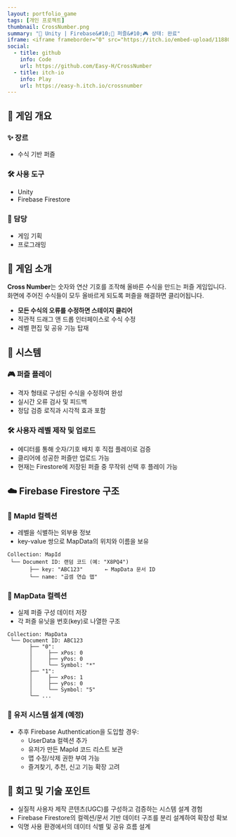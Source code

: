 ```yaml
---
layout: portfolio_game
tags: [개인 프로젝트]
thumbnail: CrossNumber.png
summary: "🔧 Unity | Firebase&#10;🌟 퍼즐&#10;🎮 상태: 완료"
iframe: <iframe frameborder="0" src="https://itch.io/embed-upload/11880307?color=333333" allow="autoplay; fullscreen" width="300" height="470"><a href="https://easy-h.itch.io/crossnumber">Play Cross Number on itch.io</a></iframe>
social:
  - title: github
    info: Code
    url: https://github.com/Easy-H/CrossNumber
  - title: itch-io
    info: Play
    url: https://easy-h.itch.io/crossnumber
---
```


<!-- card: 개요 -->

## 🧠 게임 개요
### ✨ 장르
- 수식 기반 퍼즐
### 🛠 사용 도구
- Unity
- Firebase Firestore
### 👤 담당
- 게임 기획
- 프로그래밍

<!-- card: 개요 -->
## 🧠 게임 소개
**Cross Number**는 숫자와 연산 기호를 조작해 올바른 수식을 만드는 퍼즐 게임입니다.  
화면에 주어진 수식들이 모두 올바르게 되도록 퍼즐을 해결하면 클리어됩니다.

- **모든 수식의 오류를 수정하면 스테이지 클리어**
- 직관적 드래그 앤 드롭 인터페이스로 수식 수정
- 레벨 편집 및 공유 기능 탑재

<!-- card: 시스템 -->
## 🧩 시스템

### 🎮 퍼즐 플레이

- 격자 형태로 구성된 수식을 수정하여 완성
- 실시간 오류 검사 및 피드백
- 정답 검증 로직과 시각적 효과 포함

### 🛠 사용자 레벨 제작 및 업로드

- 에디터를 통해 숫자/기호 배치 후 직접 플레이로 검증
- 클리어에 성공한 퍼즐만 업로드 가능
- 현재는 Firestore에 저장된 퍼즐 중 무작위 선택 후 플레이 가능

<!-- card: 데이터 구조 -->
## ☁️ Firebase Firestore 구조

### 📁 MapId 컬렉션

- 레벨을 식별하는 외부용 정보
- key-value 쌍으로 MapData의 위치와 이름을 보유

```plaintext
Collection: MapId
 └── Document ID: 랜덤 코드 (예: "X8PQ4")
       ├── key: "ABC123"       ← MapData 문서 ID
       └── name: "곱셈 연습 맵"
```

<!-- card: 데이터 구조 -->
### 📁 MapData 컬렉션
- 실제 퍼즐 구성 데이터 저장
- 각 퍼즐 유닛을 번호(key)로 나열한 구조
```plaintext
Collection: MapData
 └── Document ID: ABC123
       ├── "0":
       │     ├── xPos: 0
       │     ├── yPos: 0
       │     └── Symbol: "*"
       ├── "1":
       │     ├── xPos: 1
       │     ├── yPos: 0
       │     └── Symbol: "5"
       └── ...
```

<!-- card: 추가 계획 -->
### 🔐 유저 시스템 설계 (예정)
- 추후 Firebase Authentication을 도입할 경우:
  - UserData 컬렉션 추가
  - 유저가 만든 MapId 코드 리스트 보관
  - 맵 수정/삭제 권한 부여 가능
  - 즐겨찾기, 추천, 신고 기능 확장 고려

<!-- card: 회고 -->
## 🌱 회고 및 기술 포인트
- 실질적 사용자 제작 콘텐츠(UGC)를 구성하고 검증하는 시스템 설계 경험
- Firebase Firestore의 컬렉션/문서 기반 데이터 구조를 분리 설계하여 확장성 확보
- 익명 사용 환경에서의 데이터 식별 및 공유 흐름 설계